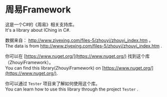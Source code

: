 # 周易Framework
这是一个C#的《周易》相关支持库。  
It's a library about IChing in C#.  

数据来自： http://www.ziyexing.com/files-5/zhouyi/zhouyi_index.htm 。  
The data is from http://www.ziyexing.com/files-5/zhouyi/zhouyi_index.htm .  

你可以在 [https://www.nuget.org/](https://www.nuget.org/) 找到这个库（ZhouyiFramework）。  
You can find this library(ZhouyiFramework) on [https://www.nuget.org/](https://www.nuget.org/).  

你可以通过 `Tester` 项目来了解如何使用这个库。  
You can learn how to use this library through the project `Tester` .  
